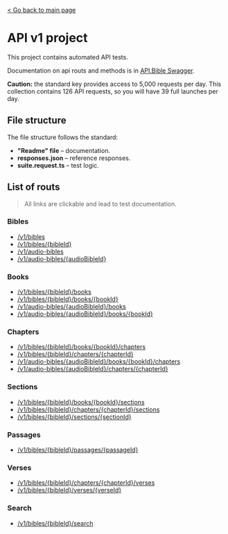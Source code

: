 [< Go back to main page](../../README.md)

# API v1 project

This project contains automated API tests.

Documentation on api routs and methods is in [API.Bible Swagger](https://scripture.api.bible/livedocs).

**Caution:** the standard key provides access to 5,000 requests per day. This collection contains 126 API requests, so you will have 39 full launches per day.

## File structure

The file structure follows the standard:

- **"Readme" file** – documentation.
- **responses.json** – reference responses.
- **suite.request.ts** – test logic.

## List of routs

> All links are clickable and lead to test documentation.

### Bibles

- [/v1/bibles](bibles/README.md)
- [/v1/bibles/{bibleId}](bible/README.md)
- [/v1/audio-bibles](audioBibles/README.md)
- [/v1/audio-bibles/{audioBibleId}](audioBible/README.md)

### Books

- [/v1/bibles/{bibleId}/books](bibleBooks/README.md)
- [/v1/bibles/{bibleId}/books/{bookId}](bibleBook/README.md)
- [/v1/audio-bibles/{audioBibleId}/books](audioBibleBooks/README.md)
- [​/v1​/audio-bibles​/{audioBibleId}​/books​/{bookId}](audioBibleBook/README.md)

### Chapters

- [/v1/bibles/{bibleId}/books/{bookId}/chapters](bibleBookChapters/README.md)
- [​/v1​/bibles​/{bibleId}​/chapters​/{chapterId}](bibleChapter/README.md)
- [/v1/audio-bibles/{audioBibleId}/books/{bookId}/chapters](audioBibleBookChapters/README.md)
- [/v1/audio-bibles/{audioBibleId}/chapters/{chapterId}](audioBibleChapter/README.md)

### Sections

- [​/v1​/bibles​/{bibleId}​/books​/{bookId}​/sections](bibleBookSections/README.md)
- [/v1/bibles/{bibleId}/chapters/{chapterId}/sections](bibleChapterSections/README.md)
- [/v1/bibles/{bibleId}/sections/{sectionId}](bibleSection/README.md)

### Passages

- [/v1/bibles/{bibleId}/passages/{passageId}](biblePassage/README.md)

### Verses

- [/v1/bibles/{bibleId}/chapters/{chapterId}/verses](bibleChapterVerses/README.md)
- [/v1/bibles/{bibleId}/verses/{verseId}](bibleVerse/README.md)

### Search

- [/v1/bibles/{bibleId}/search](bibleSearch/README.md)

